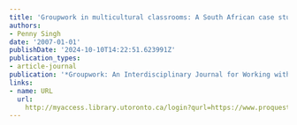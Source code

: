 ```yaml
---
title: 'Groupwork in multicultural classrooms: A South African case study'
authors:
- Penny Singh
date: '2007-01-01'
publishDate: '2024-10-10T14:22:51.623991Z'
publication_types:
- article-journal
publication: '*Groupwork: An Interdisciplinary Journal for Working with Groups*'
links:
- name: URL
  url: 
    http://myaccess.library.utoronto.ca/login?qurl=https://www.proquest.com/docview/622052882?accountid=14771&bdid=38384&_bd=HOjhWLpThjpPF5vEsIs20FXU9d4%3D
---
```

